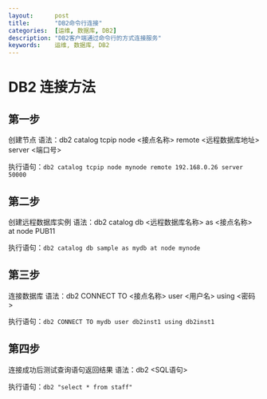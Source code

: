 ```yaml
---
layout:      post
title:       "DB2命令行连接"
categories:  [运维, 数据库, DB2]
description: "DB2客户端通过命令行的方式连接服务"
keywords:    运维, 数据库, DB2
---
```


# DB2 连接方法

## 第一步

创建节点 语法：db2 catalog tcpip node <接点名称> remote <远程数据库地址> server <端口号>

执行语句：`db2 catalog tcpip node mynode remote 192.168.0.26 server 50000`

## 第二步

创建远程数据库实例 语法：db2 catalog db <远程数据库名称> as <接点名称> at node PUB11 

执行语句：`db2 catalog db sample as mydb at node mynode`

## 第三步

连接数据库 语法：db2 CONNECT TO <接点名称> user <用户名> using <密码>

执行语句：`db2 CONNECT TO mydb user db2inst1 using db2inst1`

## 第四步

连接成功后测试查询语句返回结果 语法：db2 <SQL语句>

执行语句：`db2 "select * from staff"`


